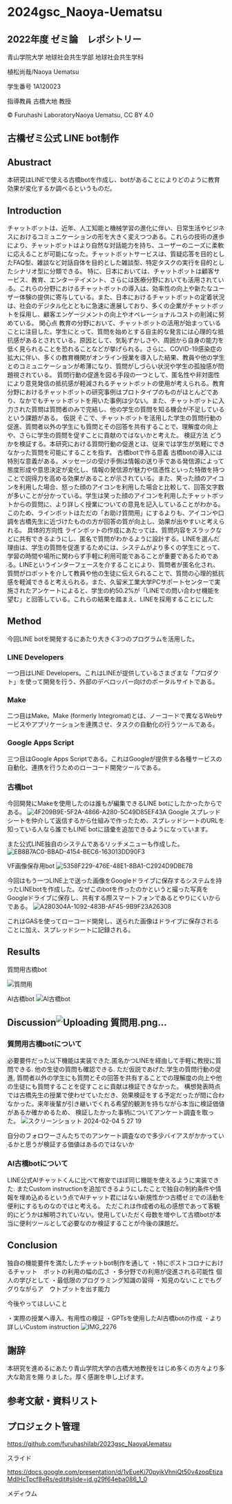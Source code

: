 # 2024gsc_Naoya-Uematsu
## 2022年度 ゼミ論　レポシトリー

青山学院大学 地球社会共生学部 地球社会共生学科

植松尚哉/Naoya Uematsu

学生番号 1A120023

指導教員 古橋大地 教授

© Furuhashi LaboratoryNaoya Uematsu, CC BY 4.0

## 古橋ゼミ公式 LINE bot制作

## Abustract
本研究はLINEで使える古橋botを作成し、botがあることによりどのように教育効果が変化するか調べるというものだ。


## Introduction
チャットボットは、近年、人工知能と機械学習の進化に伴い、日常生活やビジネスにおけるコミュニケーションの形を大きく変えつつある。これらの技術の進歩により、チャットボットはより自然な対話能力を持ち、ユーザーのニーズに柔軟に応えることが可能になった。チャットボットサービスは、質疑応答を目的としたFAQ型、雑談など対話自体を目的とした雑談型、特定タスクの実行を目的としたシナリオ型に分類できる。
特に、日本においては、チャットボットは顧客サービス、教育、エンターテイメント、さらには医療分野においても活用されている。これらの分野におけるチャットボットの導入は、効率性の向上や新たなユーザー体験の提供に寄与している。また、日本におけるチャットボットの定着状況は、社会のデジタル化とともに急速に進展しており、多くの企業がチャットボットを採用し、顧客エンゲージメントの向上やオペレーショナルコストの削減に努めている。
関心点
教育の分野において、チャットボットの活用が始まっていることに注目した。学生にとって、質問を始めとする自主的な発言には心理的な抵抗感があるとされている。原因として、気恥ずかしさや、周囲から自身の能力を低く見られることを恐れることなどが挙げられる。さらに、COVID-19感染症の拡大に伴い、多くの教育機関がオンライン授業を導入した結果、教員や他の学生とのコミュニケーションが希薄になり、質問がしづらい状況や学生の孤独感が問題視されている。
質問行動の促進を図る手段の一つとして、匿名性や非対面性により意見発信の抵抗感が軽減されるチャットボットの使用が考えられる。教育分野におけるチャットボットの研究事例はプロトタイプのものがほとんどであり、なかでもチャットボットを用いた事例は少ない。また、チャットボットに入力された質問は質問者のみで完結し、他の学生の質問を知る機会が不足しているという課題がある。
仮説
そこで、チャットボットを活用した学生の質問行動の促進、質問者以外の学生にも質問とその回答を共有することで、理解度の向上や、さらに学生の質問を促すことに貢献のではないかと考えた。
検証方法
どうかを検証する。本研究における質問行動の促進とは、従来では学生が気軽にできなかった質問を可能にすることを指す。
古橋botで作る意義
古橋botの導入には特別な意義がある。メッセージの受け手側は情報の送り手である発信源によって態度形成や意思決定が変化し、情報の発信源が魅力や信憑性といった特徴を持つことで説得力を高める効果があることが示されている。また、笑った顔のアイコンを利用した場合、怒った顔のアイコンを利用した場合と比較して、回答文字数が多いことが分かっている。学生は笑った顔のアイコンを利用したチャットボットからの質問に、より詳しく授業についての意見を記入していることがわかる。このため、ラインボットはただの「お助け質問用」にするよりも、アイコンや口調を古橋先生に近づけたものの方が回答の質が向上し、効果が出やすいと考えられる。
具体的方向性
ラインボットの作成にあたっては、質問内容をスラックなどに共有できるようにし、匿名で質問がわかるように設計する。LINEを選んだ理由は、学生の質問を促進するためには、システムがより多くの学生にとって、学習の時間や場所に関わらず手軽に利用可能であることが重要であるためである。LINEというインターフェースを介することにより、質問者が匿名化され、質問がロボットを介して教員や他の生徒に伝えられることで、質問の心理的抵抗感を軽減できると考えられる。また、久留米工業大学PCサポートセンターで実施されたアンケートによると、学生の約50.2%が「LINEでの問い合わせ機能を望む」と回答している。これらの結果を踏まえ、LINEを採用することにした

## Method
今回LINE botを開発するにあたり大きく3つのプログラムを活用した。

### LINE Developers

一つ目はLINE Developers。これはLINEが提供しているさまざまな「プロダクト」を使って開発を行う、外部のデベロッパー向けのポータルサイトである。

### Make

二つ目はMake。Make (formerly Integromat)とは、ノーコードで異なるWebサービスやアプリケーションを連携させ、タスクの自動化の行うツールである。

### Google Apps Script
三つ目はGoogle Apps Scriptである。これはGoogleが提供する各種サービスの自動化、連携を行うためのローコード開発ツールである。

### 古橋bot


今回開発にMakeを使用したのは誰もが編集できるLINE botにしたかったからである。
![4F209B9E-5F2A-4866-A280-5C49D85EF43A](https://user-images.githubusercontent.com/93098277/216643308-ab59a825-b6db-4320-ab60-21e9e9037dbc.png)
Google スプレッドシートを仲介して返信するから仕組みで作ったため、スプレッドシートのURLを知っている人なら誰でもLINE botに語彙を追加できるようになっています。

また公式LINE独自のシステムであるリッチメニューも作成した。
![EB8B7AC0-BBAD-4154-BEC6-163013DD90F3](https://user-images.githubusercontent.com/93098277/216643520-b904f23d-b0a4-4220-b98f-8b71040750c6.jpeg)


VF画像保存用bot
![5358F229-476E-48E1-8BA1-C2924D9DBE7B](https://user-images.githubusercontent.com/93098277/216643559-2342dc38-e5c4-4040-967c-f83174d28212.jpeg)

今回はもう一つLINE上で送った画像をGoogleドライブに保存するシステムを持ったLINEbotを作成した。なぜこのbotを作ったのかというと撮った写真をGoogleドライブに保存し、共有する際スマートフォンであるとやりにくいからである。
![A280304A-1092-483B-AF45-9B9F23A26308](https://user-images.githubusercontent.com/93098277/216643676-1fba3050-2a0c-4e32-aabb-945122735d10.jpeg)

これはGASを使ってローコード開発し、送られた画像はドライブに保存されることに加え、スプレッドシートに記録される。

## Results
質問用古橋bot

![質問用](https://github.com/furuhashilab/2023gsc_NaoyaUematsu/assets/93098277/fa1cfecc-0883-47d0-b8fd-61f32a3380fa)

AI古橋bot
![AI古橋bot](https://github.com/furuhashilab/2023gsc_NaoyaUematsu/assets/93098277/3e5abdd8-c482-47c7-b5e1-4f10bfd02785)



## Discussion![Uploading 質問用.png…]()

### 質問用古橋botについて
必要要件だった以下機能は実装できた.匿名かつLINEを経由して手軽に教授に質問できる. 他の生徒の質問も確認できる. 
ただ仮説であげた.学生の質問行動の促進, 質問者以外の学生にも質問とその回答を共有することでの理解度の向上や他の生徒にも質問することを促すことに貢献は検証できなかった。
構想発表時点では古橋先生の授業で使わせていただき、効果検証をする予定だったが間に合わなかった。来年後輩が引き継いでくれる希望的観測を持ちながら本当に検証価値があるか確かめるため、
検証したかった事柄についてアンケート調査を取った。
![スクリーンショット 2024-02-04 5 27 19](https://github.com/furuhashilab/2023gsc_NaoyaUematsu/assets/93098277/a024fbb6-2ac5-423e-9fde-1aade5457c49)

自分のフォロワーさんたちでのアンケート調査なので多少バイアスがかかっているかと思うが検証する価値はあるのではないか


### AI古橋botについて
LINE公式AIチャットくんに比べて格安でほぼ同じ機能を使えるように実装できた. またCustom instructionを追加できるようにしたことで独自の制約条件や情報を埋め込めるという点でAIチャット君にはない新規性かつ古橋ゼミでの活動を便利にするものなのではと考える。
ただこれは作成者の私の感想であって客観的にどうかは解明されていない。使用していただく母数を増やして古橋botが本当に便利ツールとして必要なのか検証することが今後の課題だ。

## Conclusion
独自の機能要件を満たしたチャットbot制作を通して
・特にポストコロナにおけるチャット　ボットの利用の幅の広さ
・多分野での利用が促進される可能性
個人の学びとして
・最低限のプログラミング知識の習得
・知見のないことでもググりながらア　ウトプットを出す能力

今後やってほしいこと

・実際の授業へ導入、有用性の検証
・GPTsを使用したAI古橋botの作成
・より詳しいCustom instruction
![IMG_2276](https://github.com/furuhashilab/2023gsc_NaoyaUematsu/assets/93098277/0d3ee39e-7741-4024-bcfc-55bf927b4b5b)

## 謝辞

本研究を進めるにあたり青山学院大学の古橋大地教授をはじめ多くの方々より多大な助言を賜 りました。厚く感謝を申し上げます。

## 参考文献・資料リスト



## プロジェクト管理

https://github.com/furuhashilab/2023gsc_NaoyaUematsu

スライド

https://docs.google.com/presentation/d/1vEueKi70pyikVhniQt50v4zoqEtjzaMdIHcTpcf8eRs/edit#slide=id.g29f64eba086_1_0

メディウム


